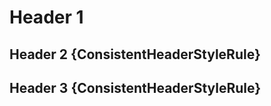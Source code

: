 # Header 1 #

## Header 2 {ConsistentHeaderStyleRule}

Header 3 {ConsistentHeaderStyleRule}
------------------------------------